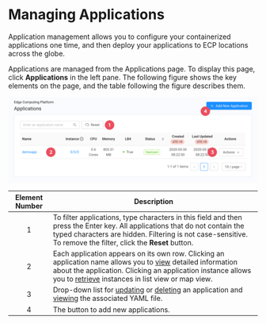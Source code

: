 # Managing Applications

Application management allows you to configure your containerized applications one time, and then deploy your applications to ECP locations across the globe.

Applications are managed from the Applications page. To display this page, click **Applications** in the left pane. The following figure shows the key elements on the page, and the table following the figure describes them.

![null](</docs/resources/images/applications/applications-w-numbers.png>)

| **Element Number**   | **Description**                                                                           |
| :----------: | ----------------------------------------------------------------------------------------- |
| 1            | To filter applications, type characters in this field and then press the Enter key. All applications that do not contain the typed characters are hidden. Filtering is not case-sensitive. To remove the filter, click the **Reset** button.                  |
| 2            | Each application appears on its own row. Clicking an application name allows you to [view](</docs/portal/applications/viewing-application-information.md>) detailed information about the application. Clicking an application instance allows you to [retrieve](</docs/portal/applications/retrieving-instances-of-an-application.md>) instances in list view or map view.                                     |
| 3            | Drop-down list for [updating](</docs/portal/applications/updating-an-application.md>) or [deleting](</docs/portal/applications/deleting-an-application.md>) an application and [viewing](</docs/portal/applications/viewing-application-information.md>) the associated YAML file.               |
| 4            | The button to add new applications.    |
